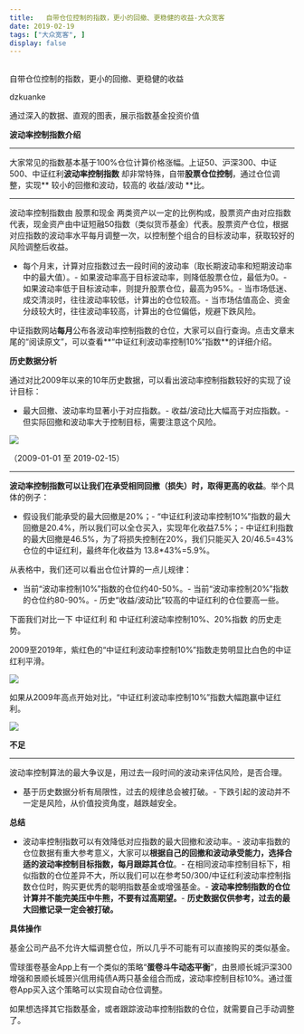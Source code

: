 ```yaml
---
title:   自带仓位控制的指数，更小的回撤、更稳健的收益-大众宽客
date: 2019-02-19
tags: ["大众宽客", ]
display: false
---
```



## 



自带仓位控制的指数，更小的回撤、更稳健的收益




dzkuanke




通过深入的数据、直观的图表，展示指数基金投资价值


**波动率控制指数介绍**

****

大家常见的指数基本基于100%仓位计算价格涨幅。上证50、沪深300、中证500、中证红利**波动率控制指数** 却非常特殊，自带**股票仓位控制**，通过仓位调整，实现** 较小的回撤和波动，较高的 收益/波动 **比。

****

波动率控制指数由 股票和现金 两类资产以一定的比例构成，股票资产由对应指数代表，现金资产由中证短融50指数（类似货币基金）代表。股票资产仓位，根据对应指数的波动率水平每月调整一次，以控制整个组合的目标波动率，获取较好的风险调整后收益。


- 每个月末，计算对应指数过去一段时间的波动率（取长期波动率和短期波动率中的最大值）。- 如果波动率高于目标波动率，则降低股票仓位，最低为0。- 如果波动率低于目标波动率，则提升股票仓位，最高为95%。- 当市场低迷、成交清淡时，往往波动率较低，计算出的仓位较高。- 当市场估值高企、资金分歧较大时，往往波动率较高，计算出的仓位偏低，规避下跌风险。


中证指数网站**每月**公布各波动率控制指数的仓位，大家可以自行查询。点击文章末尾的“阅读原文”，可以查看**“中证红利波动率控制10%”指数**的详细介绍。



**历史数据分析**



通过对比2009年以来的10年历史数据，可以看出波动率控制指数较好的实现了设计目标：
- 最大回撤、波动率均显著小于对应指数。- 收益/波动比大幅高于对应指数。- 但实际回撤和波动率大于控制目标，需要注意这个风险。
<img class="" data-copyright="0" data-ratio="0.5961538461538461" data-s="300,640" src="https://mmbiz.qpic.cn/mmbiz_png/PKw3FQPmhIhjUibsPlMQ4ibOAUKIRv6VVFRBTfnpGicoI6ZWULcotdejMV4QHZmMzbibh2ME7w4ZuS906ag35DnCcw/640?wx_fmt=png" data-type="png" data-w="832"/>

（2009-01-01 至 2019-02-15）

****

**波动率控制指数可以让我们在承受相同回撤（损失）时，取得更高的收益**。举个具体的例子：
- 假设我们能承受的最大回撤是20%；- “中证红利波动率控制10%”指数的最大回撤是20.4%，所以我们可以全仓买入，实现年化收益7.5%；- 中证红利指数的最大回撤是46.5%，为了将损失控制在20%，我们只能买入 20/46.5=43%仓位的中证红利，最终年化收益为 13.8*43%=5.9%。


从表格中，我们还可以看出仓位计算的一点儿规律：
- 当前“波动率控制10%”指数的仓位约40-50%。- 当前“波动率控制20%”指数的仓位约80-90%。- 历史“收益/波动比”较高的中证红利的仓位要高一些。


下面我们对比一下 中证红利 和 中证红利波动率控制10%、20%指数 的历史走势。



2009至2019年，紫红色的“中证红利波动率控制10%”指数走势明显比白色的中证红利平滑。

<img class="" data-copyright="0" data-ratio="0.4757396449704142" data-s="300,640" src="https://mmbiz.qpic.cn/mmbiz_png/PKw3FQPmhIhjUibsPlMQ4ibOAUKIRv6VVFITKtrSoUxYfuQlf0PoHpKlOicSoPa7AgWjqlCa2OLjKw4UmmBZ1l7ibA/640?wx_fmt=png" data-type="png" data-w="1690" style=""/>



如果从2009年高点开始对比，“中证红利波动率控制10%”指数大幅跑赢中证红利。

<img class="" data-copyright="0" data-ratio="0.46989374262101535" data-s="300,640" src="https://mmbiz.qpic.cn/mmbiz_png/PKw3FQPmhIhjUibsPlMQ4ibOAUKIRv6VVFOo0URS1h5DSZAaYnm832rVXQqbicnc5e3XY5Lo6ANoLiatbSGUWpwFTA/640?wx_fmt=png" data-type="png" data-w="1694" style=""/>



**不足**

****

波动率控制算法的最大争议是，用过去一段时间的波动来评估风险，是否合理。
- 基于历史数据分析有局限性，过去的规律总会被打破。- 下跌引起的波动并不一定是风险，从价值投资角度，越跌越安全。


**总结**

**<mpcpc js_editor_cpcad="" class="js_cpc_area res_iframe cpc_iframe" src="/cgi-bin/readtemplate?t=tmpl/cpc_tmpl#1550459450483" data-category_id_list="48|32|26|1|27|28|44|45|46|39|8|3|35|41|5|31|6|7|24|37|22|11|40|47|15|36|43|16|17|42" data-id="1550459450483"></mpcpc>**
- 波动率控制指数可以有效降低对应指数的最大回撤和波动率。- 波动率指数的仓位数据有重大参考意义，大家可以**根据自己的回撤和波动承受能力，选择合适的波动率控制目标指数，每月跟踪其仓位**。- 在相同波动率控制目标下，相似指数的仓位差异不大，所以我们可以在参考50/300/中证红利波动率控制指数仓位时，购买更优秀的聪明指数基金或增强基金。- **波动率控制指数的仓位计算并不能完美压中牛熊，不要有过高期望。**- **历史数据仅供参考，过去的最大回撤记录一定会被打破。**




**具体操作**



基金公司产品不允许大幅调整仓位，所以几乎不可能有可以直接购买的类似基金。



雪球蛋卷基金App上有一个类似的策略“**蛋卷斗牛动态平衡**”，由景顺长城沪深300增强和景顺长城景兴信用纯债A两只基金组合而成，波动率控制目标10%。通过蛋卷App买入这个策略可以实现自动仓位调整。



如果想选择其它指数基金，或者跟踪波动率控制指数的仓位，就需要自己手动调整了。
